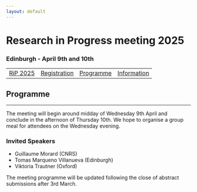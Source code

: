 ```yaml
---
layout: default
---
```

# Research in Progress meeting 2025
### Edinburgh - April 9th and 10th

|         |           |  |   |
|-------------|----------------|------|------|
| [RiP 2025](./RiP_2025.html) | [Registration](./RiP_2025-abstracts.html) | [Programme](./RiP_2025-programme.html) | [Information](./RiP_2025-planning.html) |
 
## Programme
* * *

The meeting will begin around midday of Wednesday 9th April and conclude in the afternoon of Thursday 10th.
We hope to organise a group meal for attendees on the Wednesday evening.

### Invited Speakers
[//]: # (*  Dave Wallis)
*  Guillaume Morard (CNRS)
*  Tomas Marqueno Villanueva (Edinburgh)
*  Viktoria Trautner (Oxford)

The meeting programme will be updated following the close of abstract submissions after 3rd March.
